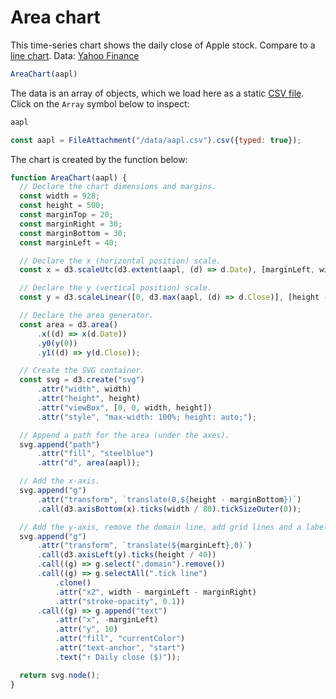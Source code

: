 # Area chart

This time-series chart shows the daily close of Apple stock. Compare to a [line chart](./line-chart). Data: [Yahoo Finance](https://finance.yahoo.com/lookup)

```js echo
AreaChart(aapl)
```

The data is an array of objects, which we load here as a static [CSV file](https://observablehq.com/framework/lib/csv). Click on the `Array` symbol below to inspect:

```js
aapl
```

```js echo
const aapl = FileAttachment("/data/aapl.csv").csv({typed: true});
```

The chart is created by the function below:

```js echo
function AreaChart(aapl) {
  // Declare the chart dimensions and margins.
  const width = 928;
  const height = 500;
  const marginTop = 20;
  const marginRight = 30;
  const marginBottom = 30;
  const marginLeft = 40;

  // Declare the x (horizontal position) scale.
  const x = d3.scaleUtc(d3.extent(aapl, (d) => d.Date), [marginLeft, width - marginRight]);

  // Declare the y (vertical position) scale.
  const y = d3.scaleLinear([0, d3.max(aapl, (d) => d.Close)], [height - marginBottom, marginTop]);

  // Declare the area generator.
  const area = d3.area()
      .x((d) => x(d.Date))
      .y0(y(0))
      .y1((d) => y(d.Close));

  // Create the SVG container.
  const svg = d3.create("svg")
      .attr("width", width)
      .attr("height", height)
      .attr("viewBox", [0, 0, width, height])
      .attr("style", "max-width: 100%; height: auto;");

  // Append a path for the area (under the axes).
  svg.append("path")
      .attr("fill", "steelblue")
      .attr("d", area(aapl));

  // Add the x-axis.
  svg.append("g")
      .attr("transform", `translate(0,${height - marginBottom})`)
      .call(d3.axisBottom(x).ticks(width / 80).tickSizeOuter(0));

  // Add the y-axis, remove the domain line, add grid lines and a label.
  svg.append("g")
      .attr("transform", `translate(${marginLeft},0)`)
      .call(d3.axisLeft(y).ticks(height / 40))
      .call((g) => g.select(".domain").remove())
      .call((g) => g.selectAll(".tick line")
          .clone()
          .attr("x2", width - marginLeft - marginRight)
          .attr("stroke-opacity", 0.1))
      .call((g) => g.append("text")
          .attr("x", -marginLeft)
          .attr("y", 10)
          .attr("fill", "currentColor")
          .attr("text-anchor", "start")
          .text("↑ Daily close ($)"));

  return svg.node();
}
```
